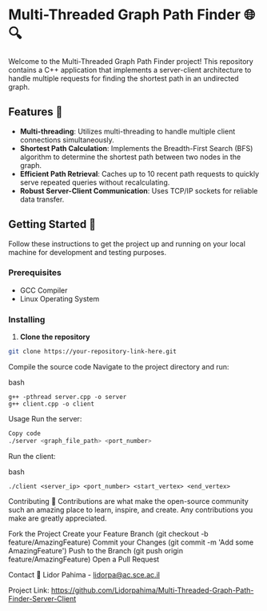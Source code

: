 # Multi-Threaded Graph Path Finder 🌐🔍

Welcome to the Multi-Threaded Graph Path Finder project! This repository contains a C++ application that implements a server-client architecture to handle multiple requests for finding the shortest path in an undirected graph.

## Features 🌟

- **Multi-threading**: Utilizes multi-threading to handle multiple client connections simultaneously.
- **Shortest Path Calculation**: Implements the Breadth-First Search (BFS) algorithm to determine the shortest path between two nodes in the graph.
- **Efficient Path Retrieval**: Caches up to 10 recent path requests to quickly serve repeated queries without recalculating.
- **Robust Server-Client Communication**: Uses TCP/IP sockets for reliable data transfer.

## Getting Started 🚀

Follow these instructions to get the project up and running on your local machine for development and testing purposes.

### Prerequisites

- GCC Compiler
- Linux Operating System

### Installing

1. **Clone the repository**

```bash
git clone https://your-repository-link-here.git
```
Compile the source code
Navigate to the project directory and run:

bash
```Copy code
g++ -pthread server.cpp -o server
g++ client.cpp -o client
```
Usage
Run the server:

```bash
Copy code
./server <graph_file_path> <port_number>
```
Run the client:

bash
```Copy code
./client <server_ip> <port_number> <start_vertex> <end_vertex>
```
Contributing 🤝
Contributions are what make the open-source community such an amazing place to learn, inspire, and create. Any contributions you make are greatly appreciated.

Fork the Project
Create your Feature Branch (git checkout -b feature/AmazingFeature)
Commit your Changes (git commit -m 'Add some AmazingFeature')
Push to the Branch (git push origin feature/AmazingFeature)
Open a Pull Request

Contact 📧
Lidor Pahima - lidorpa@ac.sce.ac.il

Project Link: https://github.com/Lidorpahima/Multi-Threaded-Graph-Path-Finder-Server-Client

